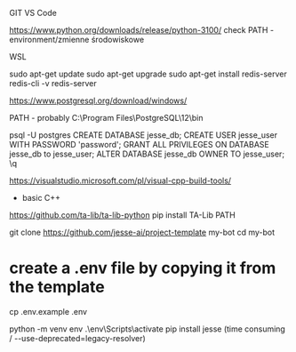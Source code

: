 GIT
VS Code

https://www.python.org/downloads/release/python-3100/
check PATH - environment/zmienne środowiskowe

WSL


sudo apt-get update
    sudo apt-get upgrade
    sudo apt-get install redis-server
    redis-cli -v
redis-server



https://www.postgresql.org/download/windows/

PATH - probably C:\Program Files\PostgreSQL\12\bin

psql -U postgres
CREATE DATABASE jesse_db;
CREATE USER jesse_user WITH PASSWORD 'password';
GRANT ALL PRIVILEGES ON DATABASE jesse_db to jesse_user;
ALTER DATABASE jesse_db OWNER TO jesse_user;
\q


https://visualstudio.microsoft.com/pl/visual-cpp-build-tools/
+ basic C++


https://github.com/ta-lib/ta-lib-python
pip install TA-Lib
PATH

git clone https://github.com/jesse-ai/project-template my-bot
cd my-bot
# create a .env file by copying it from the template
cp .env.example .env

python -m venv env
.\env\Scripts\activate
pip install jesse (time consuming / --use-deprecated=legacy-resolver)
